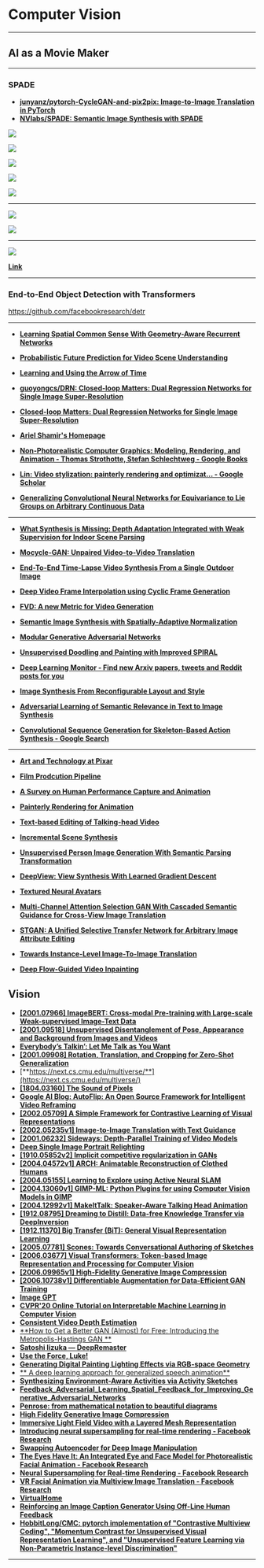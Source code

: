 # Computer Vision

---

## AI as a Movie Maker

---

### SPADE

- [**junyanz/pytorch-CycleGAN-and-pix2pix: Image-to-Image Translation in PyTorch**](https://github.com/junyanz/pytorch-CycleGAN-and-pix2pix)
- [**NVlabs/SPADE: Semantic Image Synthesis with SPADE**](https://github.com/NVlabs/SPADE)

![](images/2020-07-22-01-11-48.png)

![](images/2020-07-22-01-12-18.png)

![](images/2020-07-22-01-13-07.png)

![](images/2020-07-22-01-13-30.png)

![](images/2020-07-22-01-14-19.png)

---

![](images/2020-07-22-01-16-12.png)

![](images/2020-07-22-01-17-57.png)

---

![](images/2020-07-22-02-02-42.png)

[**Link**](https://arxiv.org/pdf/1711.07971.pdf)

---

### End-to-End Object Detection with Transformers

https://github.com/facebookresearch/detr

---
- [**Learning Spatial Common Sense With Geometry-Aware Recurrent Networks**](http://openaccess.thecvf.com/content_CVPR_2019/html/Tung_Learning_Spatial_Common_Sense_With_Geometry-Aware_Recurrent_Networks_CVPR_2019_paper.html)
- [**Probabilistic Future Prediction for Video Scene Understanding**](https://arxiv.org/abs/2003.06409v1)
- [**Learning and Using the Arrow of Time**](http://openaccess.thecvf.com/content_cvpr_2018/papers/Wei_Learning_and_Using_CVPR_2018_paper.pdf)
- [**guoyongcs/DRN: Closed-loop Matters: Dual Regression Networks for Single Image Super-Resolution**](https://github.com/guoyongcs/DRN)
- [**Closed-loop Matters: Dual Regression Networks for Single Image Super-Resolution**](https://arxiv.org/abs/2003.07018.pdf)
- [**Ariel Shamir's Homepage**](http://www.faculty.idc.ac.il/arik/site/writeVideo.asp)
- [**Non-Photorealistic Computer Graphics: Modeling, Rendering, and Animation - Thomas Strothotte, Stefan Schlechtweg - Google Books**](https://books.google.co.in/books?hl=en&lr=&id=Kq_dU65kngUC&oi=fnd&pg=PP2&ots=vEmD9Rjr3i&sig=LXVandqs4l0nLWDwDaNgSwa3XjY&redir_esc=y#v=onepage&q&f=false)
- [**Lin: Video stylization: painterly rendering and optimizat... - Google Scholar**](https://scholar.google.com/scholar?um=1&ie=UTF-8&lr&cites=1538375253694513701)

- [**Generalizing Convolutional Neural Networks for Equivariance to Lie Groups on Arbitrary Continuous Data**](https://github.com/mfinzi/LieConv)

---

- [**What Synthesis is Missing: Depth Adaptation Integrated with Weak Supervision for Indoor Scene Parsing**](https://arxiv.org/abs/1903.09781.pdf)
- [**Mocycle-GAN: Unpaired Video-to-Video Translation**](https://arxiv.org/abs/1908.09514.pdf)
- [**End-To-End Time-Lapse Video Synthesis From a Single Outdoor Image**](http://openaccess.thecvf.com/content_CVPR_2019/papers/Nam_End-To-End_Time-Lapse_Video_Synthesis_From_a_Single_Outdoor_Image_CVPR_2019_paper.pdf)
- [**Deep Video Frame Interpolation using Cyclic Frame Generation**](https://www.citi.sinica.edu.tw/papers/yylin/6497-F.pdf)
- [**FVD: A new Metric for Video Generation**](https://openreview.net/forum?id=rylgEULtdN)
- [**Semantic Image Synthesis with Spatially-Adaptive Normalization**](https://arxiv.org/abs/1903.07291.pdf)
- [**Modular Generative Adversarial Networks**](http://openaccess.thecvf.com/content_ECCV_2018/papers/Bo_Zhao_Modular_Generative_Adversarial_ECCV_2018_paper.pdf)

- [**Unsupervised Doodling and Painting with Improved SPIRAL**](https://learning-to-paint.github.io/)
- [**Deep Learning Monitor - Find new Arxiv papers, tweets and Reddit posts for you**](https://deeplearn.org/)
- [**Image Synthesis From Reconfigurable Layout and Style**](https://arxiv.org/abs/1908.07500.pdf)
- [**Adversarial Learning of Semantic Relevance in Text to Image Synthesis**](http://www.eecs.harvard.edu/~htk/publication/2019-aaai-cha-gwon-kung.pdf)
- [**Convolutional Sequence Generation for Skeleton-Based Action Synthesis - Google Search**](https://www.google.com/search?q=Convolutional+Sequence+Generation+for+Skeleton-Based+Action+Synthesis&rlz=1C1CHBF_enUS858US858&oq=Convolutional+Sequence+Generation+for+Skeleton-Based+Action+Synthesis&aqs=chrome..69i57&sourceid=chrome&ie=UTF-8)

---

- [**Art and Technology at Pixar**](http://graphics.pixar.com/library/sigAsia2018Course/paper.pdf)
- [**Film Prodcution Pipeline**](https://www.youtube.com/watch?v=7hUH92xwODg)
- [**A Survey on Human Performance Capture and Animation**](https://users.cs.cf.ac.uk/Yukun.Lai/papers/PerformanceSurveyJCST.pdf)
- [**Painterly Rendering for Animation**](http://www.eecs.umich.edu/courses/eecs498-2/papers/meier96.pdf)

- [**Text-based Editing of Talking-head Video**](https://arxiv.org/abs/1906.01524.pdf)
- [**Incremental Scene Synthesis**](https://arxiv.org/abs/1811.12297.pdf)
- [**Unsupervised Person Image Generation With Semantic Parsing Transformation**](http://openaccess.thecvf.com/content_CVPR_2019/papers/Song_Unsupervised_Person_Image_Generation_With_Semantic_Parsing_Transformation_CVPR_2019_paper.pdf)
- [**DeepView: View Synthesis With Learned Gradient Descent**](http://openaccess.thecvf.com/content_CVPR_2019/papers/Flynn_DeepView_View_Synthesis_With_Learned_Gradient_Descent_CVPR_2019_paper.pdf)
- [**Textured Neural Avatars**](http://openaccess.thecvf.com/content_CVPR_2019/papers/Shysheya_Textured_Neural_Avatars_CVPR_2019_paper.pdf)
- [**Multi-Channel Attention Selection GAN With Cascaded Semantic Guidance for Cross-View Image Translation**](http://openaccess.thecvf.com/content_CVPR_2019/papers/Tang_Multi-Channel_Attention_Selection_GAN_With_Cascaded_Semantic_Guidance_for_Cross-View_CVPR_2019_paper.pdf)
- [**STGAN: A Unified Selective Transfer Network for Arbitrary Image Attribute Editing**](http://openaccess.thecvf.com/content_CVPR_2019/papers/Liu_STGAN_A_Unified_Selective_Transfer_Network_for_Arbitrary_Image_Attribute_CVPR_2019_paper.pdf)
- [**Towards Instance-Level Image-To-Image Translation**](http://openaccess.thecvf.com/content_CVPR_2019/papers/Shen_Towards_Instance-Level_Image-To-Image_Translation_CVPR_2019_paper.pdf)
- [**Deep Flow-Guided Video Inpainting**](http://openaccess.thecvf.com/content_CVPR_2019/papers/Xu_Deep_Flow-Guided_Video_Inpainting_CVPR_2019_paper.pdf)

## Vision

- [**[2001.07966] ImageBERT: Cross-modal Pre-training with Large-scale Weak-supervised Image-Text Data**](https://arxiv.org/abs/2001.07966)
- [**[2001.09518] Unsupervised Disentanglement of Pose, Appearance and Background from Images and Videos**](https://arxiv.org/abs/2001.09518)
- [**Everybody’s Talkin’: Let Me Talk as You Want**](https://wywu.github.io/projects/EBT/EBT.html)
- [**[2001.09908] Rotation, Translation, and Cropping for Zero-Shot Generalization**](https://arxiv.org/abs/2001.09908)
- [**https://next.cs.cmu.edu/multiverse/**](https://next.cs.cmu.edu/multiverse/)
- [**[1804.03160] The Sound of Pixels**](https://arxiv.org/abs/1804.03160)
- [**Google AI Blog: AutoFlip: An Open Source Framework for Intelligent Video Reframing**](https://ai.googleblog.com/2020/02/autoflip-open-source-framework-for.html?m=1)
- [**[2002.05709] A Simple Framework for Contrastive Learning of Visual Representations**](https://arxiv.org/abs/2002.05709)
- [**[2002.05235v1] Image-to-Image Translation with Text Guidance**](https://arxiv.org/abs/2002.05235v1)
- [**[2001.06232] Sideways: Depth-Parallel Training of Video Models**](https://arxiv.org/abs/2001.06232)
- [**Deep Single Image Portrait Relighting**](https://zhhoper.github.io/dpr.html)
- [**[1910.05852v2] Implicit competitive regularization in GANs**](https://arxiv.org/abs/1910.05852v2)
- [**[2004.04572v1] ARCH: Animatable Reconstruction of Clothed Humans**](https://arxiv.org/abs/2004.04572v1)
- [**[2004.05155] Learning to Explore using Active Neural SLAM**](https://arxiv.org/abs/2004.05155)
- [**[2004.13060v1] GIMP-ML: Python Plugins for using Computer Vision Models in GIMP**](https://arxiv.org/abs/2004.13060v1)
- [**[2004.12992v1] MakeItTalk: Speaker-Aware Talking Head Animation**](https://arxiv.org/abs/2004.12992v1)
- [**[1912.08795] Dreaming to Distill: Data-free Knowledge Transfer via DeepInversion**](https://arxiv.org/abs/1912.08795)
- [**[1912.11370] Big Transfer (BiT): General Visual Representation Learning**](https://arxiv.org/abs/1912.11370)
- [**[2005.07781] Scones: Towards Conversational Authoring of Sketches**](https://arxiv.org/abs/2005.07781)
- [**[2006.03677] Visual Transformers: Token-based Image Representation and Processing for Computer Vision**](https://arxiv.org/abs/2006.03677)
- [**[2006.09965v1] High-Fidelity Generative Image Compression**](https://arxiv.org/abs/2006.09965v1)
- [**[2006.10738v1] Differentiable Augmentation for Data-Efficient GAN Training**](https://arxiv.org/abs/2006.10738v1)
- [**Image GPT**](https://openai.com/blog/image-gpt/)
- [**CVPR'20 Online Tutorial on Interpretable Machine Learning in Computer Vision**](https://interpretablevision.github.io/)
- [**Consistent Video Depth Estimation**](https://roxanneluo.github.io/Consistent-Video-Depth-Estimation/)
- [**How to Get a Better GAN (Almost) for Free: Introducing the Metropolis-Hastings GAN **](https://eng.uber.com/mh-gan/)
- [**Satoshi Iizuka — DeepRemaster**](http://iizuka.cs.tsukuba.ac.jp/projects/remastering/en/index.html)
- [**Use the Force, Luke!**](https://ehsanik.github.io/forcecvpr2020/)
- [**Generating Digital Painting Lighting Effects via RGB-space Geometry**](https://lllyasviel.github.io/PaintingLight/)
- [** A deep learning approach for generalized speech animation**](https://dl.acm.org/doi/pdf/10.1145/3072959.3073699)
- [**Synthesizing Environment-Aware Activities via Activity Sketches**](https://andrewliao11.github.io/project/env-program/)
- [**Feedback_Adversarial_Learning_Spatial_Feedback_for_Improving_Generative_Adversarial_Networks**](https://openaccess.thecvf.com/content_CVPR_2019/papers/Huh_Feedback_Adversarial_Learning_Spatial_Feedback_for_Improving_Generative_Adversarial_Networks_CVPR_2019_paper.pdf)
- [**Penrose: from mathematical notation to beautiful diagrams**](https://penrose.ink/siggraph20.html)
- [**High Fidelity Generative Image Compression**](https://hific.github.io/)
- [**Immersive Light Field Video with a Layered Mesh Representation**](https://augmentedperception.github.io/deepviewvideo/)
- [**Introducing neural supersampling for real-time rendering - Facebook Research**](https://research.fb.com/blog/2020/07/introducing-neural-supersampling-for-real-time-rendering/)
- [**Swapping Autoencoder for Deep Image Manipulation**](https://taesung.me/SwappingAutoencoder/)
- [**The Eyes Have It: An Integrated Eye and Face Model for Photorealistic Facial Animation - Facebook Research**](https://research.fb.com/publications/the-eyes-have-it-an-integrated-eye-and-face-model-for-photorealistic-facial-animation/)
- [**Neural Supersampling for Real-time Rendering - Facebook Research**](https://research.fb.com/publications/neural-supersampling-for-real-time-rendering/)
- [**VR Facial Animation via Multiview Image Translation - Facebook Research**](https://research.fb.com/publications/vr-facial-animation-via-multiview-image-translation/)
- [**VirtualHome**](http://virtual-home.org/)
- [**Reinforcing an Image Caption Generator Using Off-Line Human Feedback**](https://arxiv.org/abs/1911.09753.pdf)
- [**HobbitLong/CMC: pytorch implementation of "Contrastive Multiview Coding", "Momentum Contrast for Unsupervised Visual Representation Learning", and "Unsupervised Feature Learning via Non-Parametric Instance-level Discrimination"**](https://github.com/HobbitLong/CMC)

---
